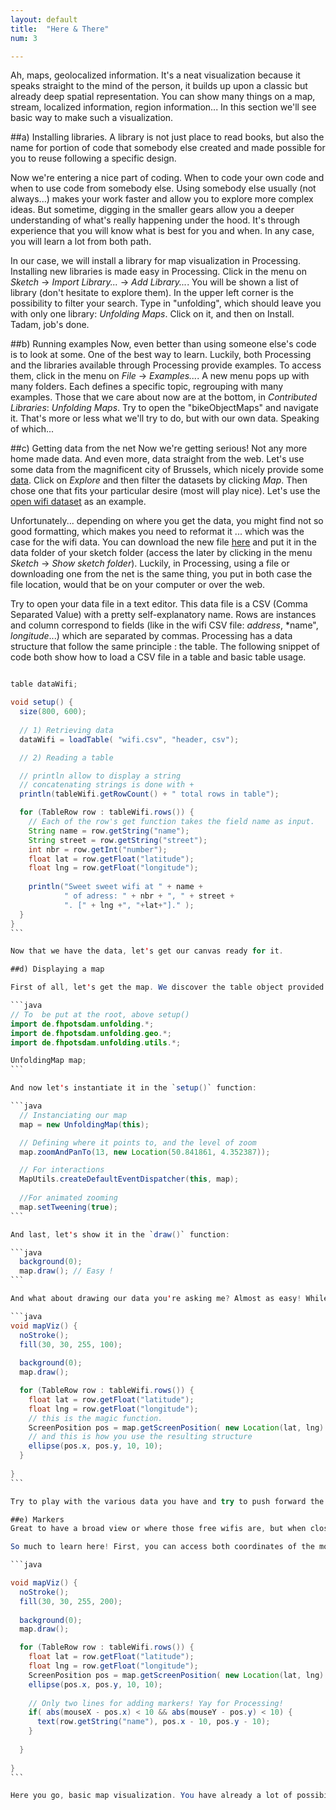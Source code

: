 ```yaml
---
layout: default
title:  "Here & There"
num: 3

---
```


Ah, maps, geolocalized information. It's a neat visualization because it speaks straight to the mind of the person, it builds up upon a classic but already deep spatial representation. You can show many things on a map, stream, localized information, region information...
In this section we'll see basic way to make such a visualization.

##a) Installing libraries.
A library is not just place to read books, but also the name for portion of code that somebody else created and made possible for you to reuse following a specific design.

Now we're entering a nice part of coding. When to code your own code and when to use code from somebody else. Using somebody else usually (not always...) makes your work faster and allow you to explore more complex ideas. But sometime, digging in the smaller gears allow you a deeper understanding of what's really happening under the hood. It's through experience that you will know what is best for you and when. In any case, you will learn a lot from both path.

In our case, we will install a library for map visualization in Processing. Installing new libraries is made easy in Processing. Click in the menu on *Sketch* -> *Import Library...* -> *Add Library...*. You will be shown a list of library (don't hesitate to explore them). In the upper left corner is the possibility to filter your search. Type in "unfolding", which should leave you with only one library: *Unfolding Maps*. Click  on it, and then on Install. Tadam, job's done.

##b) Running examples
Now, even better than using someone else's code is to look at some. One of the best way to learn. Luckily, both Processing and the libraries available through Processing provide examples. To access them, click in the menu on *File* -> *Examples...*. A new menu pops up with many folders. Each defines a specific topic, regrouping with many examples. Those that we care about now are at the bottom, in *Contributed Libraries*: *Unfolding Maps*. Try to open the "bikeObjectMaps" and navigate it. That's more or less what we'll try to do, but with our own data. Speaking of which... 

##c) Getting data from the net
Now we're getting serious! Not any more home made data. And even more, data straight from the web. Let's use some data from the magnificent city of Brussels, which nicely provide some [data](http://opendata.brussels.be/page/home/?flg=en). Click on *Explore* and then filter the datasets by  clicking *Map*. Then chose one that fits your particular desire (most will play nice). Let's use the [open wifi dataset](http://opendata.brussels.be/explore/dataset/wifi0/?tab=metas) as an example.

Unfortunately... depending on where you get the data, you might find not so good formatting, which makes you need to reformat it ... which was the case for the wifi data. You can download the new file [here](./assets/wifi.csv) and put it in the data folder of your sketch folder (access the later by clicking in the menu *Sketch* -> *Show sketch folder*). Luckily, in Processing, using a file or downloading one from the net is the same thing, you put in both case the file location, would that be on your computer or over the web. 
  
Try to open your data file in a text editor. This data file is a CSV (Comma Separated Value) with a pretty self-explanatory name. Rows are instances and column correspond to fields (like in the wifi CSV file: *address*, *name", *longitude*...) which are separated by commas. Processing has a data structure that follow the same principle : the table. The following snippet of code both show how to load a CSV file in a table and basic table usage.

````java

table dataWifi;

void setup() {
  size(800, 600);
  
  // 1) Retrieving data
  dataWifi = loadTable( "wifi.csv", "header, csv");

  // 2) Reading a table

  // println allow to display a string
  // concatenating strings is done with +
  println(tableWifi.getRowCount() + " total rows in table"); 

  for (TableRow row : tableWifi.rows()) {  
    // Each of the row's get function takes the field name as input.
    String name = row.getString("name");
    String street = row.getString("street");
    int nbr = row.getInt("number");
    float lat = row.getFloat("latitude");
    float lng = row.getFloat("longitude");
    
    println("Sweet sweet wifi at " + name +
            " of adress: " + nbr + ", " + street +
            ". [" + lng +", "+lat+"]." );
  }  
}
```

Now that we have the data, let's get our canvas ready for it.

##d) Displaying a map

First of all, let's get the map. We discover the table object provided by Processing, now let's discover the UnfoldingMap object. First of all, let's import the library and create an instance of UnfoldingMap.

```java
// To  be put at the root, above setup()
import de.fhpotsdam.unfolding.*;
import de.fhpotsdam.unfolding.geo.*;
import de.fhpotsdam.unfolding.utils.*;

UnfoldingMap map;
```

And now let's instantiate it in the `setup()` function:

```java
  // Instanciating our map
  map = new UnfoldingMap(this);

  // Defining where it points to, and the level of zoom
  map.zoomAndPanTo(13, new Location(50.841861, 4.352387));

  // For interactions
  MapUtils.createDefaultEventDispatcher(this, map);
  
  //For animated zooming
  map.setTweening(true);
```

And last, let's show it in the `draw()` function:

```java
  background(0);  
  map.draw(); // Easy !
```

And what about drawing our data you're asking me? Almost as easy! While this library is nice for zooming and navigating, what it's really great for is the fact that it talks nicely between screen position and longitude/latitude. All in all, here how it goes:

```java
void mapViz() {
  noStroke();
  fill(30, 30, 255, 100);
  
  background(0);  
  map.draw();

  for (TableRow row : tableWifi.rows()) {
    float lat = row.getFloat("latitude");
    float lng = row.getFloat("longitude");
    // this is the magic function.
    ScreenPosition pos = map.getScreenPosition( new Location(lat, lng) );
    // and this is how you use the resulting structure
    ellipse(pos.x, pos.y, 10, 10);
  } 
  
}
```

Try to play with the various data you have and try to push forward the visualization beyond simple dots displayed on a map. For instance you might make the size of the ellipse depending on the zoom level (you can use `map.getZoom()` for that).

##e) Markers
Great to have a broad view or where those free wifis are, but when close to one, it'll be even better to actually know the name of the place. Let's display them when hovering about the locations. For that, we'll just need to test if the position of the mouse is close enough to the center of the ellipses.

So much to learn here! First, you can access both coordinates of the mouse through `mouseX` and `mouseY`. Second, let's learn a new function that will be of much use in the next section: `text(String, posX, posY)` which display a string, at the indicated position. And last, a bit of math for those who wanted (and for the others too...). Did you ever wonder what the *absolute value* (symbol: `abs( val )` ) function does? Surely an amazing feat with such a grandiose name. Well guess, again, it is just the value without caring of the sign ( `abs(3)` -> `3`, `abs(-10.3)` -> `10.3`, ...). Not so grandiose but pretty useful, especially for calculating distances. All that plus a conditional test ends up in the following:

```java

void mapViz() {
  noStroke();
  fill(30, 30, 255, 200);
  
  background(0);  
  map.draw();

  for (TableRow row : tableWifi.rows()) {
    float lat = row.getFloat("latitude");
    float lng = row.getFloat("longitude");
    ScreenPosition pos = map.getScreenPosition( new Location(lat, lng) );
    ellipse(pos.x, pos.y, 10, 10);
    
    // Only two lines for adding markers! Yay for Processing!
    if( abs(mouseX - pos.x) < 10 && abs(mouseY - pos.y) < 10) {
      text(row.getString("name"), pos.x - 10, pos.y - 10); 
    }
    
  } 
  
}
```

Here you go, basic map visualization. You have already a lot of possibilities for visualization, from past section and this one, don't hesitate to take a little time to explore them. While our visualization are pretty basic, you can push them forward quite easily.




